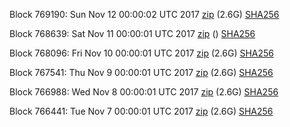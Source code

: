 Block 769190: Sun Nov 12 00:00:02 UTC 2017 [zip](https://transfer.sh/Q2MJK/bootstrap.dat.20171112.zip) (2.6G) [SHA256](https://transfer.sh/I2v2A/sha256.txt)

Block 768639: Sat Nov 11 00:00:01 UTC 2017 [zip]() () [SHA256](https://transfer.sh/3En1l/sha256.txt)

Block 768096: Fri Nov 10 00:00:01 UTC 2017 [zip](https://transfer.sh/QgC2T/bootstrap.dat.20171110.zip) (2.6G) [SHA256](https://transfer.sh/BxO0p/sha256.txt)

Block 767541: Thu Nov  9 00:00:01 UTC 2017 [zip](https://transfer.sh/WPqEi/bootstrap.dat.20171109.zip) (2.6G) [SHA256](https://transfer.sh/11uJdd/sha256.txt)

Block 766988: Wed Nov  8 00:00:01 UTC 2017 [zip](https://transfer.sh/14J5tL/bootstrap.dat.20171108.zip) (2.6G) [SHA256](https://transfer.sh/E4Oq9/sha256.txt)

Block 766441: Tue Nov  7 00:00:01 UTC 2017 [zip](https://transfer.sh/JMUuE/bootstrap.dat.20171107.zip) (2.6G) [SHA256](https://transfer.sh/4pamF/sha256.txt)
